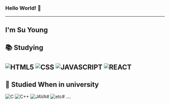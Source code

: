 ### Hello World! 👋

<!--
**SwimmingRiver/SwimmingRiver** is a ✨ _special_ ✨ repository because its `README.md` (this file) appears on your GitHub profile.

Here are some ideas to get you started:

- 🔭 I’m currently working on ...
- 🌱 I’m currently learning ...
- 👯 I’m looking to collaborate on ...
- 🤔 I’m looking for help with ...
- 💬 Ask me about ...
- 📫 How to reach me: ...
- 😄 Pronouns: ...
- ⚡ Fun fact: ...
-->

---
I'm Su Young 
------
📚 Studying
------
![HTML5](https://img.shields.io/badge/-HTML-000?style=flat-square&logo=HTML5)
![CSS](https://img.shields.io/badge/-CSS-000?style=flat-square&logo=CSS3&logoColor="#1572B6")
![JAVASCRIPT](https://img.shields.io/badge/-JavaScript-000?style=flat-square&logo=JavaScript)
![REACT](https://img.shields.io/badge/-React.js-000?style=flat-square&logo=React)
------
📄 Studied When in university
------
![C](https://img.shields.io/badge/-C-000?style=flat-square)
![C++](https://img.shields.io/badge/-C++-000?style=flat-square)
![JAVA#](https://img.shields.io/badge/-Java-000?style=flat-square)
![etc#](https://img.shields.io/badge/-etc-000?style=flat-square)
....
